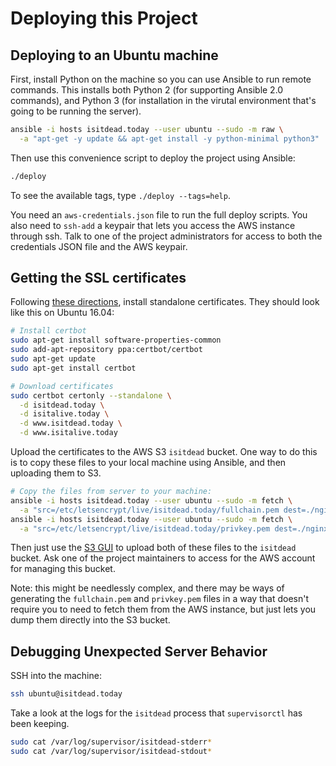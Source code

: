 # Deploying this Project

## Deploying to an Ubuntu machine

First, install Python on the machine so you can use Ansible
to run remote commands.  This installs both Python 2 (for
supporting Ansible 2.0 commands), and Python 3 (for
installation in the virutal environment that's going to be
running the server).

```bash
ansible -i hosts isitdead.today --user ubuntu --sudo -m raw \
  -a "apt-get -y update && apt-get install -y python-minimal python3"
```

Then use this convenience script to deploy the project using
Ansible:

```bash
./deploy
```

To see the available tags, type `./deploy --tags=help`.

You need an `aws-credentials.json` file to run the full
deploy scripts.  You also need to `ssh-add` a keypair that
lets you access the AWS instance through ssh.  Talk to one
of the project administrators for access to both the
credentials JSON file and the AWS keypair.

## Getting the SSL certificates

Following [these
directions](https://certbot.eff.org/#ubuntuxenial-nginx),
install standalone certificates.  They should look like this
on Ubuntu 16.04:

```bash
# Install certbot
sudo apt-get install software-properties-common
sudo add-apt-repository ppa:certbot/certbot
sudo apt-get update
sudo apt-get install certbot 

# Download certificates
sudo certbot certonly --standalone \
  -d isitdead.today \
  -d isitalive.today \
  -d www.isitdead.today \
  -d www.isitalive.today
```

Upload the certificates to the AWS S3 `isitdead` bucket.
One way to do this is to copy these files to your local
machine using Ansible, and then uploading them to S3.

```bash
# Copy the files from server to your machine:
ansible -i hosts isitdead.today --user ubuntu --sudo -m fetch \
  -a "src=/etc/letsencrypt/live/isitdead.today/fullchain.pem dest=./nginx.crt flat=yes"
ansible -i hosts isitdead.today --user ubuntu --sudo -m fetch \
  -a "src=/etc/letsencrypt/live/isitdead.today/privkey.pem dest=./nginx.key flat=yes"
```

Then just use the
[S3 GUI](https://console.aws.amazon.com/s3/) to upload both
of these files to the `isitdead` bucket.  Ask one of the
project maintainers to access for the AWS account for
managing this bucket.

Note: this might be needlessly complex, and there may be
ways of generating the `fullchain.pem` and `privkey.pem`
files in a way that doesn't require you to need to fetch
them from the AWS instance, but just lets you dump them
directly into the S3 bucket.

## Debugging Unexpected Server Behavior

SSH into the machine:

```bash
ssh ubuntu@isitdead.today
```

Take a look at the logs for the `isitdead` process that
`supervisorctl` has been keeping.

```bash
sudo cat /var/log/supervisor/isitdead-stderr*
sudo cat /var/log/supervisor/isitdead-stdout*
```
